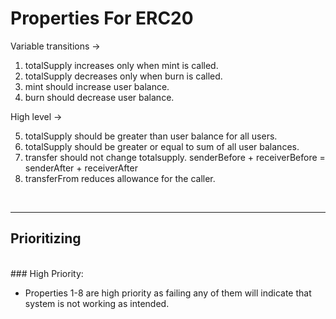 
# Properties For ERC20

Variable transitions -> 
  1. totalSupply increases only when mint is called.
  2. totalSupply decreases only when burn is called.
  3. mint should increase user balance.
  4. burn should decrease user balance.

High level -> 

  5. totalSupply should be greater than user balance for all users.
  6. totalSupply should be greater or equal to sum of all user balances.
  7. transfer should not change totalsupply.
      senderBefore + receiverBefore = senderAfter + receiverAfter
  8. transferFrom reduces allowance for the caller.

</br>

---

## Prioritizing

</br>
### High Priority:

- Properties 1-8 are high priority as failing any of them will indicate that system is not working as intended.
